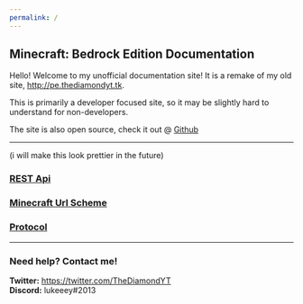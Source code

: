 ```yaml
---
permalink: /
---
```

## Minecraft: Bedrock Edition Documentation
Hello! Welcome to my unofficial documentation site! It is a remake of my old site, http://pe.thediamondyt.tk.

This is primarily a developer focused site, so it may be slightly hard to understand for non-developers.  

The site is also open source, check it out @ [Github](https://github.com/lukeeey/mcpe-docs)

---

(i will make this look prettier in the future)  

### [REST Api](rest-api/)  
### [Minecraft Url Scheme](url-scheme/)  
### [Protocol](protocol/)  

---

### Need help? Contact me!
  
**Twitter:** https://twitter.com/TheDiamondYT  
**Discord:** lukeeey#2013
